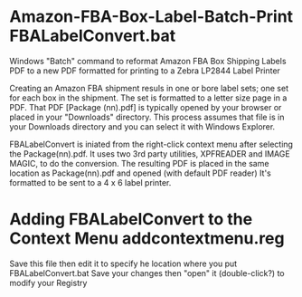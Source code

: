 # Amazon-FBA-Box-Label-Batch-Print  FBALabelConvert.bat

Windows "Batch" command to reformat Amazon FBA Box Shipping Labels PDF to a new PDF formatted for printing to a Zebra LP2844 Label Printer

Creating an Amazon FBA shipment resuls in one or bore label sets; one set for each box in the shipment.  The set is formatted to a letter size page in a PDF.  That PDF [Package (nn).pdf] is typically opened by your browser or placed in your "Downloads" directory.  This process assumes that file is in your Downloads directory and you can select it with Windows Explorer.  

FBALabelConvert is iniated from the right-click context menu after selecting the Package(nn).pdf.
It uses two 3rd party utilities, XPFREADER and IMAGE MAGIC, to do the conversion.
The resulting PDF is placed in the same location as Package(nn).pdf and opened (with default PDF reader)
It's formatted to be sent to a 4 x 6 label printer.

# Adding FBALabelConvert to the Context Menu  addcontextmenu.reg

Save this file then edit it to specify he location where you put FBALabelConvert.bat
Save your changes then "open" it (double-click?) to modify your Registry
